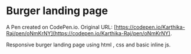 # Burger landing page

A Pen created on CodePen.io. Original URL: [https://codepen.io/Karthika-Raj/pen/oNmKrNY](https://codepen.io/Karthika-Raj/pen/oNmKrNY).

Responsive burger landing page using html , css and basic inline js. 